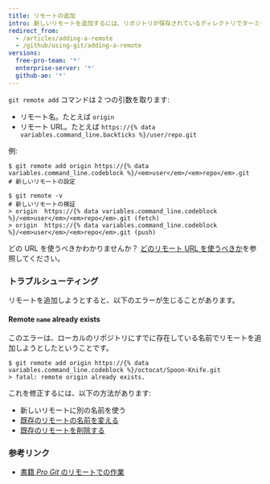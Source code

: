 ```yaml
---
title: リモートの追加
intro: 新しいリモートを追加するには、リポジトリが保存されているディレクトリでターミナルから `git remote add` コマンドを使ってください。
redirect_from:
  - /articles/adding-a-remote
  - /github/using-git/adding-a-remote
versions:
  free-pro-team: '*'
  enterprise-server: '*'
  github-ae: '*'
---
```

`git remote add` コマンドは 2 つの引数を取ります:

* リモート名。たとえば `origin`
* リモート URL。たとえば `https://{% data variables.command_line.backticks %}/user/repo.git`

例:

```shell
$ git remote add origin https://{% data variables.command_line.codeblock %}/<em>user</em>/<em>repo</em>.git
# 新しいリモートの設定

$ git remote -v
# 新しいリモートの検証
> origin  https://{% data variables.command_line.codeblock %}/<em>user</em>/<em>repo</em>.git (fetch)
> origin  https://{% data variables.command_line.codeblock %}/<em>user</em>/<em>repo</em>.git (push)
```

どの URL を使うべきかわかりませんか？  [どのリモート URL を使うべきか](/articles/which-remote-url-should-i-use)を参照してください。

### トラブルシューティング

リモートを追加しようとすると、以下のエラーが生じることがあります。

#### Remote `name` already exists

このエラーは、ローカルのリポジトリにすでに存在している名前でリモートを追加しようとしたということです。

```shell
$ git remote add origin https://{% data variables.command_line.codeblock %}/octocat/Spoon-Knife.git
> fatal: remote origin already exists.
```

これを修正するには、以下の方法があります:

* 新しいリモートに別の名前を使う
* [既存のリモートの名前を変える](/articles/renaming-a-remote)
* [既存のリモートを削除する](/articles/removing-a-remote)

### 参考リンク

- [書籍 _Pro Git_ のリモートでの作業](https://git-scm.com/book/ja/v2/Git-の基本-リモートでの作業)
